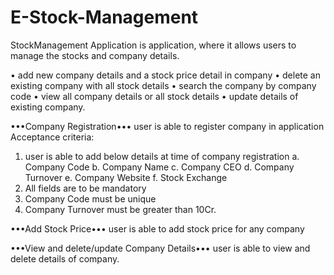 # E-Stock-Management

























    

StockManagement Application is application, where it allows users to manage the stocks and company details.

•	add new company details and a stock price detail in company
•	delete an existing company with all stock details
•	search the company by company code
•	view all company details or all stock details
•	update details of existing company.

•••Company Registration•••
user is able to register company in application
Acceptance criteria:
1.	user is able to add below details at time of company registration
       a.	Company Code
       b.	Company Name
       c.	Company CEO
       d.	Company Turnover
       e.	Company Website
       f.	Stock Exchange
2.	All fields are to be mandatory
3.	Company Code must be unique
4.	Company Turnover must be greater than 10Cr.


•••Add Stock Price•••
user is able to add stock price for any company


•••View and delete/update Company Details•••
user is able to view and delete details of company.

